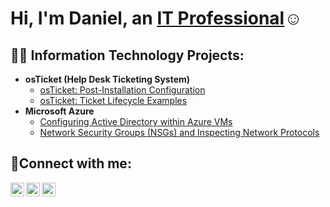 <h1>Hi, I'm Daniel, an <a href="https://linkedin.com/in/Daniel Tanner">IT Professional</a>☺</h1>

<h2>👨‍💻 Information Technology Projects:</h2>

- <b>osTicket (Help Desk Ticketing System)</b>
  - [osTicket: Post-Installation Configuration](https://github.com/DanielTannerDD/post-install-config)
  - [osTicket: Ticket Lifecycle Examples](https://github.com/DanielTannerDD/ticket-lifecycle)
- <b>Microsoft Azure</b>
  - [Configuring Active Directory within Azure VMs](https://github.com/DanielTannerDD/configure-ad)
  - [Network Security Groups (NSGs) and Inspecting Network Protocols](https://github.com/DanielTannerDD/azure-network-protocols)

<h2>🤳Connect with me:</h2>

[<img align="left" alt="Josh | Twitter" width="22px" src="https://cdn.jsdelivr.net/npm/simple-icons@v3/icons/twitter.svg" />][twitter]
[<img align="left" alt="Josh | LinkedIn" width="22px" src="https://cdn.jsdelivr.net/npm/simple-icons@v3/icons/linkedin.svg" />][linkedin]
[<img align="left" alt="Josh | Instagram" width="22px" src="https://cdn.jsdelivr.net/npm/simple-icons@v3/icons/instagram.svg" />][instagram]

[twitter]: https://twitter.com/Josh
[instagram]: https://www.instagram.com/Josh
[linkedin]: https://linkedin.com/in/Josh
